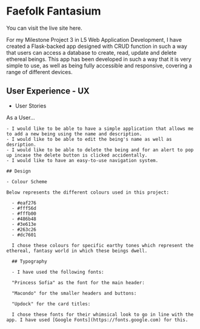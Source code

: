 # Faefolk Fantasium

You can visit the live site here.

For my Milestone Project 3 in L5 Web Application Development, I have created a Flask-backed app designed with CRUD function in such a way that users can access a database to create, read, update and delete ethereal beings.  This app has been developed in such a way that it is very simple to use, as well as being fully accessible and responsive, covering a range of different devices.

  ## User Experience - UX


  - User Stories

  As a User...

    - I would like to be able to have a simple application that allows me to add a new being using the name and description.
    - I would like to be able to edit the being's name as well as desription.
    - I would like to be able to delete the being and for an alert to pop up incase the delete button is clicked accidentally.
    - I would like to have an easy-to-use navigation system.

    ## Design

    - Colour Scheme

    Below represents the different colours used in this project:

      - #eaf276
      - #fff56d
      - #fffb00
      - #486b48 
      - #3e613e 
      - #263c26
      - #dc7601
      
      I chose these colours for specific earthy tones which represent the ethereal, fantasy world in which these beings dwell.

      ## Typography

      - I have used the following fonts: 
      
      "Princess Sofia" as the font for the main header:
      
      "Macondo" for the smaller headers and buttons:
      
      "Updock" for the card titles:
      
      I chose these fonts for their whimsical look to go in line with the app. I have used [Google Fonts](https://fonts.google.com) for this.







